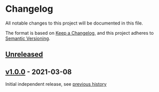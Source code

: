# Changelog
All notable changes to this project will be documented in this file.

The format is based on [Keep a Changelog](https://keepachangelog.com/en/1.0.0/),
and this project adheres to [Semantic Versioning](https://semver.org/spec/v2.0.0.html).

## [Unreleased]

## [v1.0.0] - 2021-03-08

Initial independent release, see [previous history](https://github.com/radiantearth/stac-spec/commits/v1.0.0-rc.1/extensions/version)

[Unreleased]: <https://github.com/stac-extensions/version/compare/v1.0.0...HEAD>
[v1.0.0]: <https://github.com/stac-extensions/version/tree/v1.0.0>
